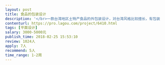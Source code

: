 ```yaml
---                
layout: post       
title: 食品的包装设计           
description: '</br>一款台湾地区土特产食品的外包装设计，对台湾风格比较擅长，有包装设计经验。一共两款食品，风格相同，需要在2周内完成设计。具体信息详谈。</br>'     
contenturl: https://pro.lagou.com/project/6410.html      
tags: [平面设计]            
salary: 3000-5000元          
publish_time: 2018-02-25 15:53:10         
review: 1024人                   
apply: 7人                   
recommend: 5人                   
time_range: 1-2周              
---                 
```

